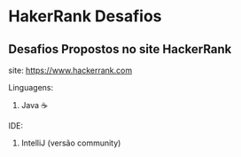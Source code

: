 # HakerRank Desafios

## Desafios Propostos no site HackerRank

site: https://www.hackerrank.com

Linguagens:
1. Java ☕

IDE:
1. IntelliJ (versão community)
